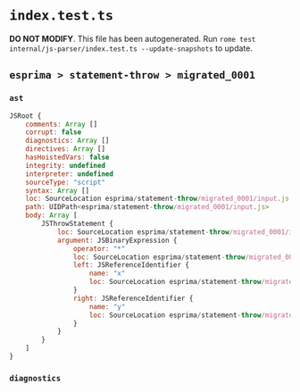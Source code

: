 # `index.test.ts`

**DO NOT MODIFY**. This file has been autogenerated. Run `rome test internal/js-parser/index.test.ts --update-snapshots` to update.

## `esprima > statement-throw > migrated_0001`

### `ast`

```javascript
JSRoot {
	comments: Array []
	corrupt: false
	diagnostics: Array []
	directives: Array []
	hasHoistedVars: false
	integrity: undefined
	interpreter: undefined
	sourceType: "script"
	syntax: Array []
	loc: SourceLocation esprima/statement-throw/migrated_0001/input.js 1:0-2:0
	path: UIDPath<esprima/statement-throw/migrated_0001/input.js>
	body: Array [
		JSThrowStatement {
			loc: SourceLocation esprima/statement-throw/migrated_0001/input.js 1:0-1:11
			argument: JSBinaryExpression {
				operator: "*"
				loc: SourceLocation esprima/statement-throw/migrated_0001/input.js 1:6-1:11
				left: JSReferenceIdentifier {
					name: "x"
					loc: SourceLocation esprima/statement-throw/migrated_0001/input.js 1:6-1:7 (x)
				}
				right: JSReferenceIdentifier {
					name: "y"
					loc: SourceLocation esprima/statement-throw/migrated_0001/input.js 1:10-1:11 (y)
				}
			}
		}
	]
}
```

### `diagnostics`

```

```
